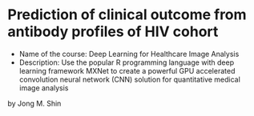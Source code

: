 # Prediction of clinical outcome from antibody profiles of HIV cohort

* Name of the course: Deep Learning for Healthcare Image Analysis
* Description: Use the popular R programming language with deep learning framework MXNet to create a powerful GPU accelerated convolution neural network (CNN) solution for quantitative medical image analysis

by Jong M. Shin
